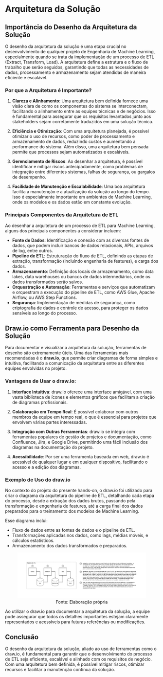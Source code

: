 # Arquitetura da Solução

## Importância do Desenho da Arquitetura da Solução

O desenho da arquitetura da solução é uma etapa crucial no desenvolvimento de qualquer projeto de Engenharia de Machine Learning, especialmente quando se trata da implementação de um processo de ETL (Extract, Transform, Load). A arquitetura define a estrutura e o fluxo de trabalho que serão seguidos, garantindo que todas as necessidades de dados, processamento e armazenamento sejam atendidas de maneira eficiente e escalável.

### Por que a Arquitetura é Importante?

1. **Clareza e Alinhamento**: Uma arquitetura bem definida fornece uma visão clara de como os componentes do sistema se interconectam, facilitando o alinhamento entre as equipes técnicas e de negócios. Isso é fundamental para assegurar que os requisitos levantados junto aos stakeholders sejam corretamente traduzidos em uma solução técnica.

2. **Eficiência e Otimização**: Com uma arquitetura planejada, é possível otimizar o uso de recursos, como poder de processamento e armazenamento de dados, reduzindo custos e aumentando a performance do sistema. Além disso, uma arquitetura bem pensada permite que processos sejam automatizados e escaláveis.

3. **Gerenciamento de Riscos**: Ao desenhar a arquitetura, é possível identificar e mitigar riscos antecipadamente, como problemas de integração entre diferentes sistemas, falhas de segurança, ou gargalos de desempenho.

4. **Facilidade de Manutenção e Escalabilidade**: Uma boa arquitetura facilita a manutenção e a atualização da solução ao longo do tempo. Isso é especialmente importante em ambientes de Machine Learning, onde os modelos e os dados estão em constante evolução.

### Principais Componentes da Arquitetura de ETL

Ao desenhar a arquitetura de um processo de ETL para Machine Learning, alguns dos principais componentes a considerar incluem:

- **Fonte de Dados**: Identificação e conexão com as diversas fontes de dados, que podem incluir bancos de dados relacionais, APIs, arquivos de log, entre outros.
- **Pipeline de ETL**: Estruturação do fluxo de ETL, definindo as etapas de extração, transformação (incluindo engenharia de features), e carga dos dados.
- **Armazenamento**: Definição dos locais de armazenamento, como data lakes, data warehouses ou bancos de dados intermediários, onde os dados transformados serão salvos.
- **Orquestração e Automação**: Ferramentas e serviços que automatizam e orquestram a execução do pipeline de ETL, como AWS Glue, Apache Airflow, ou AWS Step Functions.
- **Segurança**: Implementação de medidas de segurança, como criptografia de dados e controle de acesso, para proteger os dados sensíveis ao longo do processo.

## Draw.io como Ferramenta para Desenho da Solução

Para documentar e visualizar a arquitetura da solução, ferramentas de desenho são extremamente úteis. Uma das ferramentas mais recomendadas é o **draw.io**, que permite criar diagramas de forma simples e intuitiva, facilitando a comunicação da arquitetura entre as diferentes equipes envolvidas no projeto.

### Vantagens de Usar o draw.io:

1. **Interface Intuitiva**: draw.io oferece uma interface amigável, com uma vasta biblioteca de ícones e elementos gráficos que facilitam a criação de diagramas profissionais.

2. **Colaboração em Tempo Real**: É possível colaborar com outros membros da equipe em tempo real, o que é essencial para projetos que envolvem várias partes interessadas.

3. **Integração com Outras Ferramentas**: draw.io se integra com ferramentas populares de gestão de projetos e documentação, como Confluence, Jira, e Google Drive, permitindo uma fácil inclusão dos diagramas na documentação do projeto.

4. **Acessibilidade**: Por ser uma ferramenta baseada em web, draw.io é acessível de qualquer lugar e em qualquer dispositivo, facilitando o acesso e a edição dos diagramas.

### Exemplo de Uso do draw.io

No contexto do projeto do presente hands-on, o draw.io foi utilizado para criar o diagrama da arquitetura do pipeline de ETL, detalhando cada etapa do processo, desde a extração dos dados brutos, passando pela transformação e engenharia de features, até a carga final dos dados preparados para o treinamento dos modelos de Machine Learning.

Esse diagrama inclui:

- Fluxo de dados entre as fontes de dados e o pipeline de ETL.
- Transformações aplicadas nos dados, como lags, médias móveis, e cálculos estatísticos.
- Armazenamento dos dados transformados e preparados.

<div align="center">
  <figure>
    <img src="arquitetura_solucao.png" alt="Arquitetura da solução">
    <figcaption>
      Fonte: Elaboração própria
    </figcaption>
  </figure>
</div>

Ao utilizar o draw.io para documentar a arquitetura da solução, a equipe pode assegurar que todos os detalhes importantes estejam claramente representados e acessíveis para futuras referências ou modificações.

## Conclusão

O desenho da arquitetura da solução, aliado ao uso de ferramentas como o draw.io, é fundamental para garantir que o desenvolvimento do processo de ETL seja eficiente, escalável e alinhado com os requisitos de negócio. Com uma arquitetura bem definida, é possível mitigar riscos, otimizar recursos e facilitar a manutenção contínua da solução.
